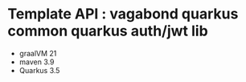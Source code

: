 # Template API : vagabond quarkus common quarkus auth/jwt lib

- graalVM 21
- maven 3.9
- Quarkus 3.5

